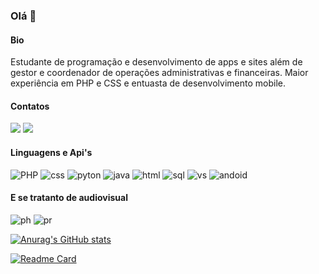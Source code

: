 ### Olá 👋

#### Bio
Estudante de programação e desenvolvimento de apps e sites além de gestor e coordenador de operações administrativas e financeiras. 
Maior experiência em PHP e CSS e entuasta de desenvolvimento mobile. 

#### Contatos

[<img src="https://img.shields.io/badge/LinkedIn-0077B5?style=for-the-badge&logo=linkedin&logoColor=white">](https://www.linkedin.com/in/adriano-santos-96652a158/)
[<img src="https://img.shields.io/badge/Gmail-D14836?style=for-the-badge&logo=gmail&logoColor=white">](adriano_santos@id.uff.br)

#### Linguagens e Api's
![PHP](https://img.shields.io/badge/PHP-777BB4?style=for-the-badge&logo=php&logoColor=white)
![css](https://img.shields.io/badge/CSS3-1572B6?style=for-the-badge&logo=css3&logoColor=white)
![pyton](https://img.shields.io/badge/Python-FFD43B?style=for-the-badge&logo=python&logoColor=blue)
![java](https://img.shields.io/badge/JavaScript-323330?style=for-the-badge&logo=javascript&logoColor=F7DF1E)
![html](https://img.shields.io/badge/HTML5-E34F26?style=for-the-badge&logo=html5&logoColor=white)
![sql](https://img.shields.io/badge/MySQL-005C84?style=for-the-badge&logo=mysql&logoColor=white)
![vs](https://img.shields.io/badge/VSCode-0078D4?style=for-the-badge&logo=visual%20studio%20code&logoColor=white)
![andoid](https://img.shields.io/badge/Android_Studio-3DDC84?style=for-the-badge&logo=android-studio&logoColor=white)


#### E se tratanto de audiovisual

![ph](	https://img.shields.io/badge/Adobe%20Photoshop-31A8FF?style=for-the-badge&logo=Adobe%20Photoshop&logoColor=black)
![pr](	https://img.shields.io/badge/Adobe%20Premiere%20Pro-9999FF?style=for-the-badge&logo=Adobe%20Premiere%20Pro&logoColor=white)

[![Anurag's GitHub stats](https://github-readme-stats.vercel.app/api?username=oadrianosantos)](https://github.com/anuraghazra/github-readme-stats)

[![Readme Card](https://github-readme-stats.vercel.app/api/pin/?username=oadrianosantos&repo=jdev.github.io)](https://github.com/oadrianosantos/jdev.github.io)


<!--
**oadrianosantos/oadrianosantos** is a ✨ _special_ ✨ repository because its `README.md` (this file) appears on your GitHub profile.

Here are some ideas to get you started:

- 🔭 I’m currently working on ...
- 🌱 I’m currently learning ...
- 👯 I’m looking to collaborate on ...
- 🤔 I’m looking for help with ...
- 💬 Ask me about ...
- 📫 How to reach me: ...
- 😄 Pronouns: ...
- ⚡ Fun fact: ...
-->
